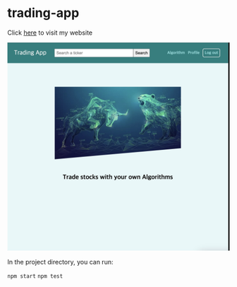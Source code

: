 # trading-app

Click [here](https://trading-app-f5d21.web.app/trading) to visit my website

![Main page](src/assets/main-page.jpeg)

In the project directory, you can run:

`npm start`
`npm test`
